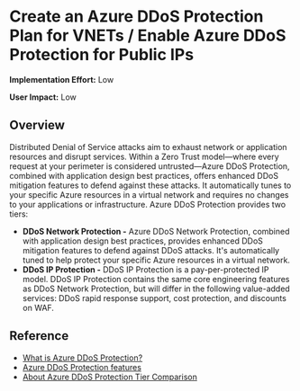  # Create an Azure DDoS Protection Plan for VNETs / Enable Azure DDoS Protection for Public IPs

**Implementation Effort:** Low 

**User Impact:** Low 

## Overview

Distributed Denial of Service attacks aim to exhaust network or application resources and disrupt services. Within a Zero Trust model—where every request at your perimeter is considered untrusted—Azure DDoS Protection, combined with application design best practices, offers enhanced DDoS mitigation features to defend against these attacks. It automatically tunes to your specific Azure resources in a virtual network and requires no changes to your applications or infrastructure. Azure DDoS Protection provides two tiers:

* **DDoS Network Protection -** Azure DDoS Network Protection, combined with application design best practices, provides enhanced DDoS mitigation features to defend against DDoS attacks. It's automatically tuned to help protect your specific Azure resources in a virtual network.
* **DDoS IP Protection -** DDoS IP Protection is a pay-per-protected IP model. DDoS IP Protection contains the same core engineering features as DDoS Network Protection, but will differ in the following value-added services: DDoS rapid response support, cost protection, and discounts on WAF.

## Reference

* [What is Azure DDoS Protection?](https://learn.microsoft.com/en-us/azure/ddos-protection/ddos-protection-overview)
* [Azure DDoS Protection features](https://learn.microsoft.com/en-us/azure/ddos-protection/ddos-protection-features)
* [About Azure DDoS Protection Tier Comparison](https://learn.microsoft.com/en-us/azure/ddos-protection/ddos-protection-sku-comparison)
  
